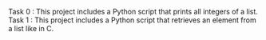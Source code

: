 Task 0 : This project includes a Python script that prints all integers of a list.
Task 1 : This project includes a Python script that retrieves an element from a list like in C.
